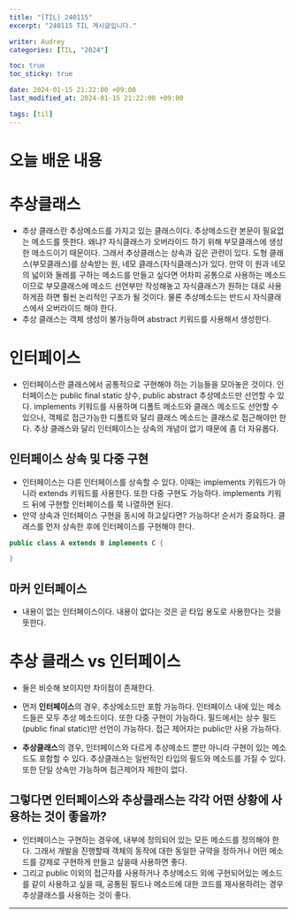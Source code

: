 ```yaml
---
title: "[TIL] 240115"
excerpt: "240115 TIL 게시글입니다."

writer: Audrey
categories: [TIL, "2024"]

toc: true
toc_sticky: true

date: 2024-01-15 21:22:00 +09:00
last_modified_at: 2024-01-15 21:22:00 +09:00

tags: [til]
---
```


# 오늘 배운 내용

# 추상클래스
- 추상 클래스란 추상메소드를 가지고 있는 클래스이다. 추상메소드란 본문이 필요없는 메소드를 뜻한다. 왜냐? 자식클래스가 오버라이드 하기 위해 부모클래스에 생성한 메소드이기 때문이다. 그래서 추상클래스는 상속과 깊은 관련이 있다. 도형 클래스(부모클래스)를 상속받는 원, 네모 클래스(자식클래스)가 있다. 만약 이 원과 네모의 넓이와 둘레를 구하는 메소드를 만들고 싶다면 어차피 공통으로 사용하는 메소드이므로 부모클래스에 메소드 선언부만 작성해놓고 자식클래스가 원하는 대로 사용하게끔 하면 훨씬 논리적인 구조가 될 것이다. 물론 추상메소드는 반드시 자식클래스에서 오버라이드 해야 한다.
- 추상 클래스는 객체 생성이 불가능하며 abstract 키워드를 사용해서 생성한다.

# 인터페이스
- 인터페이스란 클래스에서 공통적으로 구현해야 하는 기능들을 모아놓은 것이다. 인터페이스는 public final static 상수, public abstract 추상메소드만 선언할 수 있다. implements 키워드를 사용하며 디폴트 메소드와 클래스 메소드도 선언할 수 있으나, 객체로 접근가능한 디폴트와 달리 클래스 메소드는 클래스로 접근해야만 한다. 추상 클래스와 달리 인터페이스는 상속의 개념이 없기 때문에 좀 더 자유롭다.

## 인터페이스 상속 및 다중 구현
- 인터페이스는 다른 인터페이스를 상속할 수 있다. 이때는 implements 키워드가 아니라 extends 키워드를 사용한다. 또한 다중 구현도 가능하다. implements 키워드 뒤에 구현할 인터페이스를 쭉 나열하면 된다.
- 만약 상속과 인터페이스 구현을 동시에 하고싶다면? 가능하다! 순서가 중요하다. 클래스를 먼저 상속한 후에 인터페이스를 구현해야 한다.

```java
public class A extends B implements C {

}
```
## 마커 인터페이스
- 내용이 없는 인터페이스이다. 내용이 없다는 것은 곧 타입 용도로 사용한다는 것을 뜻한다. 


# 추상 클래스 vs 인터페이스
- 둘은 비슷해 보이지만 차이점이 존재한다.
- 먼저 **인터페이스**의 경우, 추상메소드만 포함 가능하다. 인터페이스 내에 있는 메소드들은 모두 추상 메소드이다. 또한 다중 구현이 가능하다. 필드에서는 상수 필드(public final static)만 선언이 가능하다. 접근 제어자는 public만 사용 가능하다.

- **추상클래스**의 경우, 인터페이스와 다르게 추상메소드 뿐만 아니라 구현이 있는 메소드도 포함할 수 있다. 추상클래스는 일반적인 타입의 필드와 메소드를 가질 수 있다. 또한 단일 상속만 가능하며 접근제어자 제한이 없다.

##  그렇다면 인터페이스와 추상클래스는 각각 어떤 상황에 사용하는 것이 좋을까?
- 인터페이스는 구현하는 경우에, 내부에 정의되어 있는 모든 메소드를 정의해야 한다. 그래서 개발을 진행할때 객체의 동작에 대한 동일한 규약을 정하거나 어떤 메소드를 강제로 구현하게 만들고 싶을때 사용하면 좋다.
- 그리고 public 이외의 접근자를 사용하거나 추상메소드 외에 구현되어있는 메소드를 같이 사용하고 싶을 때, 공통된 필드나 메소드에 대한 코드를 재사용하려는 경우 추상클래스를 사용하는 것이 좋다.


---

<div class="giscus"></div>
<script src="https://giscus.app/client.js"
        data-repo="Audrey-1120/Audrey-1120.github.io"
        data-repo-id="R_kgDOK_Zbjw"
        data-category="General"
        data-category-id="DIC_kwDOK_Zbj84CcHu1"
        data-mapping="pathname"
        data-strict="0"
        data-reactions-enabled="1"
        data-emit-metadata="0"
        data-input-position="bottom"
        data-theme="noborder_gray"
        data-lang="ko"
        crossorigin="anonymous"
        async>
</script>